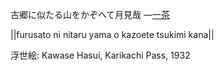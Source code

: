 古郷に似たる山をかぞへて月見哉
—[一茶](https://ja.wikipedia.org/wiki/一茶)

||furusato ni nitaru yama o kazoete tsukimi kana||

浮世絵: Kawase Hasui, Karikachi Pass, 1932